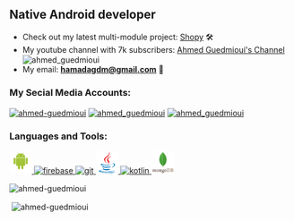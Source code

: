 ## Native Android developer

- Check out my latest multi-module project: [Shopy](https://github.com/ahmed-guedmioui/Shopy) 🛠️<br>
- My youtube channel with 7k subscribers: [Ahmed Guedmioui's Channel](https://www.youtube.com/@ahmed_guedmioui) <img align="center" src="https://raw.githubusercontent.com/rahuldkjain/github-profile-readme-generator/master/src/images/icons/Social/youtube.svg" alt="ahmed_guedmioui" height="20" width="30" /><br>
- My email: **hamadagdm@gmail.com** 📩<br>


<h3 align="left">My Secial Media Accounts:</h3>
<p align="left">
<a href="https://linkedin.com/in/ahmed-guedmioui" target="blank"><img align="center" src="https://raw.githubusercontent.com/rahuldkjain/github-profile-readme-generator/master/src/images/icons/Social/linked-in-alt.svg" alt="ahmed-guedmioui" height="30" width="40" /></a>
<a href="https://instagram.com/ahmed_guedmioui" target="blank"><img align="center" src="https://raw.githubusercontent.com/rahuldkjain/github-profile-readme-generator/master/src/images/icons/Social/instagram.svg" alt="ahmed_guedmioui" height="30" width="40" /></a>
<a href="https://www.youtube.com/c/ahmed_guedmioui" target="blank"><img align="center" src="https://raw.githubusercontent.com/rahuldkjain/github-profile-readme-generator/master/src/images/icons/Social/youtube.svg" alt="ahmed_guedmioui" height="30" width="40" /></a>
</p>


<h3 align="left">Languages and Tools:</h3>
<p align="left"> <a href="https://developer.android.com" target="_blank" rel="noreferrer"> <img src="https://raw.githubusercontent.com/devicons/devicon/master/icons/android/android-original-wordmark.svg" alt="android" width="40" height="40"/> </a> <a href="https://firebase.google.com/" target="_blank" rel="noreferrer"> <img src="https://www.vectorlogo.zone/logos/firebase/firebase-icon.svg" alt="firebase" width="40" height="40"/> </a> <a href="https://git-scm.com/" target="_blank" rel="noreferrer"> <img src="https://www.vectorlogo.zone/logos/git-scm/git-scm-icon.svg" alt="git" width="40" height="40"/> </a> <a href="https://www.java.com" target="_blank" rel="noreferrer"> <img src="https://raw.githubusercontent.com/devicons/devicon/master/icons/java/java-original.svg" alt="java" width="40" height="40"/> </a> <a href="https://kotlinlang.org" target="_blank" rel="noreferrer"> <img src="https://www.vectorlogo.zone/logos/kotlinlang/kotlinlang-icon.svg" alt="kotlin" width="40" height="40"/> </a> <a href="https://www.mongodb.com/" target="_blank" rel="noreferrer"> <img src="https://raw.githubusercontent.com/devicons/devicon/master/icons/mongodb/mongodb-original-wordmark.svg" alt="mongodb" width="40" height="40"/> </a> </p>

<p><img align="center" src="https://github-readme-streak-stats.herokuapp.com/?user=ahmed-guedmioui&" alt="ahmed-guedmioui" /></p>

<p>&nbsp;<img align="center" src="https://github-readme-stats.vercel.app/api?username=ahmed-guedmioui&show_icons=true&locale=en" alt="ahmed-guedmioui" /></p>

